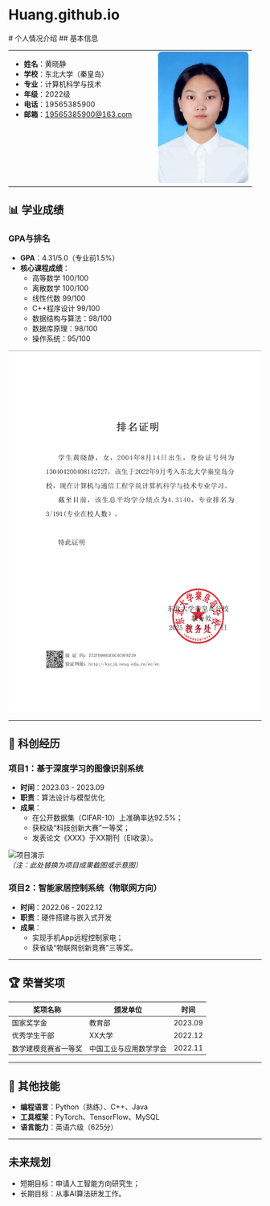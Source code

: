 # Huang.github.io
<div style="display: flex;">
<div style="flex: 60%;">
# 个人情况介绍
## 基本信息
<table>
<tr>
<td width="60%" valign="top">

- **姓名**：黄晓静  
- **学校**：东北大学（秦皇岛）  
- **专业**：计算机科学与技术  
- **年级**：2022级
- **电话**：19565385900
- **邮箱**：19565385900@163.com  

</td>
<td width="40%" valign="top" align="center">

<img src="p1.jpg" width="180" style="border-radius: 8px;">

</td>
</tr>
</table>

## 📊 学业成绩
### GPA与排名
- **GPA**：4.31/5.0（专业前1.5%）  
- **核心课程成绩**：
  - 高等数学 100/100
  - 离散数学 100/100
  - 线性代数 99/100
  - C++程序设计 99/100
  - 数据结构与算法：98/100  
  - 数据库原理：98/100  
  - 操作系统：95/100  

![成绩截图](rank.png)  


---

## 🔬 科创经历
### 项目1：基于深度学习的图像识别系统
- **时间**：2023.03 - 2023.09  
- **职责**：算法设计与模型优化  
- **成果**：  
  - 在公开数据集（CIFAR-10）上准确率达92.5%；  
  - 获校级“科技创新大赛”一等奖；  
  - 发表论文《XXX》于XX期刊（EI收录）。  

![项目演示](project1_demo.png)  
*（注：此处替换为项目成果截图或示意图）*

### 项目2：智能家居控制系统（物联网方向）
- **时间**：2022.06 - 2022.12  
- **职责**：硬件搭建与嵌入式开发  
- **成果**：  
  - 实现手机App远程控制家电；  
  - 获省级“物联网创新竞赛”三等奖。  

---

## 🏆 荣誉奖项
| 奖项名称         | 颁发单位       | 时间     |
|------------------|----------------|----------|
| 国家奖学金       | 教育部         | 2023.09  |
| 优秀学生干部     | XX大学         | 2022.12  |
| 数学建模竞赛省一等奖 | 中国工业与应用数学学会 | 2022.11 |

---

## 📌 其他技能
- **编程语言**：Python（熟练）、C++、Java  
- **工具框架**：PyTorch、TensorFlow、MySQL  
- **语言能力**：英语六级（625分）  

---

## 未来规划
- 短期目标：申请人工智能方向研究生；  
- 长期目标：从事AI算法研发工作。
